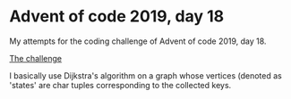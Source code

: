 # Advent of code 2019, day 18

My attempts for the coding challenge of Advent of code 2019, day 18.

[The challenge](https://adventofcode.com/2019/day/18)

I basically use Dijkstra's algorithm on a graph whose vertices (denoted as 'states' are char tuples corresponding to the collected keys.

